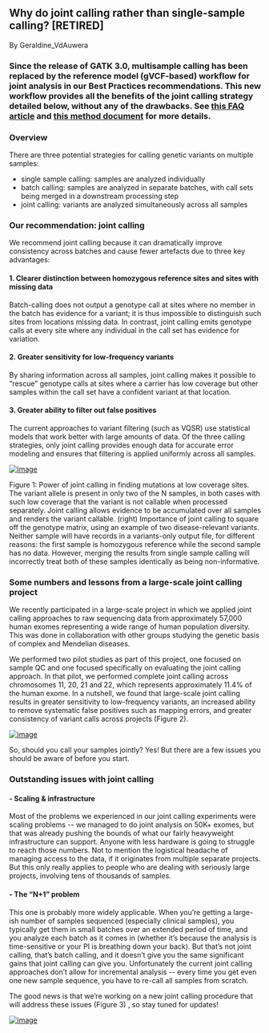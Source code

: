 ## Why do joint calling rather than single-sample calling? [RETIRED]

By Geraldine_VdAuwera

<h3>Since the release of GATK 3.0, multisample calling has been replaced by the reference model (gVCF-based) workflow for joint analysis in our Best Practices recommendations. This new workflow provides all the benefits of the joint calling strategy detailed below, without any of the drawbacks. See <a rel="nofollow" href="http://www.broadinstitute.org/gatk/guide/article?id=4150">this FAQ article</a> and <a rel="nofollow" href="http://www.broadinstitute.org/gatk/guide/article?id=3893">this method document</a> for more details.</h3>

<h3>Overview</h3>

<p>There are three potential strategies for calling genetic variants on multiple samples:</p>

<ul><li>single sample calling: samples are analyzed individually</li>
<li>batch calling: samples are analyzed in separate batches, with call sets being merged in a downstream processing step</li>
<li>joint calling: variants are analyzed simultaneously across all samples</li>
</ul><h3>Our recommendation: joint calling</h3>

<p>We recommend joint calling because it can dramatically improve consistency across batches and cause fewer artefacts due to three key advantages:</p>

<h4>1. Clearer distinction between homozygous reference sites and sites with missing data</h4>

<p>Batch-calling does not output a genotype call at sites where no member in the batch has evidence for a variant; it is thus impossible to distinguish such sites from locations missing data. In contrast, joint calling emits genotype calls at every site where any individual in the call set has evidence for variation.</p>

<h4>2. Greater sensitivity for low-frequency variants</h4>

<p>By sharing information across all samples, joint calling makes it possible to “rescue” genotype calls at sites where a carrier has low coverage but other samples within the call set have a confident variant at that location.</p>

<h4>3. Greater ability to filter out false positives</h4>

<p>The current approaches to variant filtering (such as VQSR) use statistical models that work better with large amounts of data. Of the three calling strategies, only joint calling provides enough data for accurate error modeling and ensures that filtering is applied uniformly across all samples.</p>

<p><a rel="nofollow" href="https://us.v-cdn.net/5019796/uploads/FileUpload/40/3d322e97441f1918626854d56c2574.png"><img src="https://us.v-cdn.net/5019796/uploads/FileUpload/40/3d322e97441f1918626854d56c2574.png" alt="image" class="embedImage-img importedEmbed-img"></img></a></p>

<p>Figure 1: Power of joint calling in finding mutations at low coverage sites. The variant allele is present in only two of the N samples, in both cases with such low coverage that the variant is not callable when processed separately. Joint calling allows evidence to be accumulated over all samples and renders the variant callable. (right) Importance of joint calling to square off the genotype matrix, using an example of two disease-relevant variants. Neither sample will have records in a variants-only output file, for different reasons: the first sample is homozygous reference while the second sample has no data. However, merging the results from single sample calling will incorrectly treat both of these samples identically as being non-informative.</p>

<h3>Some numbers and lessons from a large-scale joint calling project</h3>

<p>We recently participated in a large-scale project in which we applied joint calling approaches to raw sequencing data from approximately 57,000 human exomes representing a wide range of human population diversity. This was done in collaboration with other groups studying the genetic basis of complex and Mendelian diseases.</p>

<p>We performed two pilot studies as part of this project, one focused on sample QC and one focused specifically on evaluating the joint calling approach. In that pilot, we performed complete joint calling across chromosomes 11, 20, 21 and 22, which represents approximately 11.4% of the human exome. In a nutshell, we found that large-scale joint calling results in greater sensitivity to low-frequency variants, an increased ability to remove systematic false positives such as mapping errors, and greater consistency of variant calls across projects (Figure 2).</p>

<p><a rel="nofollow" href="https://us.v-cdn.net/5019796/uploads/FileUpload/5e/3d41cee593dd50c9bb35d56ee4f2e2.png"><img src="https://us.v-cdn.net/5019796/uploads/FileUpload/5e/3d41cee593dd50c9bb35d56ee4f2e2.png" alt="image" class="embedImage-img importedEmbed-img"></img></a></p>

<p>So, should you call your samples jointly? Yes! But there are a few issues you should be aware of before you start.</p>

<h3>Outstanding issues with joint calling</h3>

<h4>- Scaling &amp; infrastructure</h4>

<p>Most of the problems we experienced in our joint calling experiments were scaling problems -- we managed to do joint analysis on 50K+ exomes, but that was already pushing the bounds of what our fairly heavyweight infrastructure can support. Anyone with less hardware is going to struggle to reach those numbers. Not to mention the logistical headache of managing access to the data, if it originates from multiple separate projects. But this only really applies to people who are dealing with seriously large projects, involving tens of thousands of samples.</p>

<h4>- The “N+1” problem</h4>

<p>This one is probably more widely applicable. When you’re getting a large-ish number of samples sequenced (especially clinical samples), you typically get them in small batches over an extended period of time, and you analyze each batch as it comes in (whether it’s because the analysis is time-sensitive or your PI is breathing down your back). But that’s not joint calling, that’s batch calling, and it doesn’t give you the same significant gains that joint calling can give you. Unfortunately the current joint calling approaches don’t allow for incremental analysis -- every time you get even one new sample sequence, you have to re-call all samples from scratch.</p>

<p>The good news is that we’re working on a new joint calling procedure that will address these issues (Figure 3) , so stay tuned for updates!</p>

<p><a rel="nofollow" href="https://us.v-cdn.net/5019796/uploads/FileUpload/e1/6518b7f7be6327c70a5e09c246716b.png"><img src="https://us.v-cdn.net/5019796/uploads/FileUpload/e1/6518b7f7be6327c70a5e09c246716b.png" alt="image" class="embedImage-img importedEmbed-img"></img></a></p>
